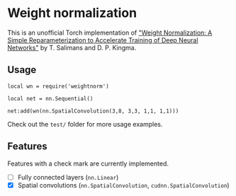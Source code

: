 # Weight normalization

This is an unofficial Torch implementation of ["Weight Normalization: A Simple Reparameterization to Accelerate Training of Deep Neural Networks"](http://arxiv.org/abs/1602.07868)
by T. Salimans and D. P. Kingma.

## Usage

```
local wn = require('weightnorm')

local net = nn.Sequential()

net:add(wn(nn.SpatialConvolution(3,8, 3,3, 1,1, 1,1)))
```

Check out the `test/` folder for more usage examples.

## Features

Features with a check mark are currently implemented.

* [ ] Fully connected layers (`nn.Linear`)
* [x] Spatial convolutions (`nn.SpatialConvolution`, `cudnn.SpatialConvolution`)
